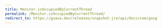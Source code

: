 ```yaml
---
title: Monitor.isOccupiedByCurrentThread
permalink: /Monitor.isOccupiedByCurrentThread/
redirect_to: https://guava.dev/releases/snapshot-jre/api/docs/com/google/common/util/concurrent/Monitor.html#isOccupiedByCurrentThread--
---
```

